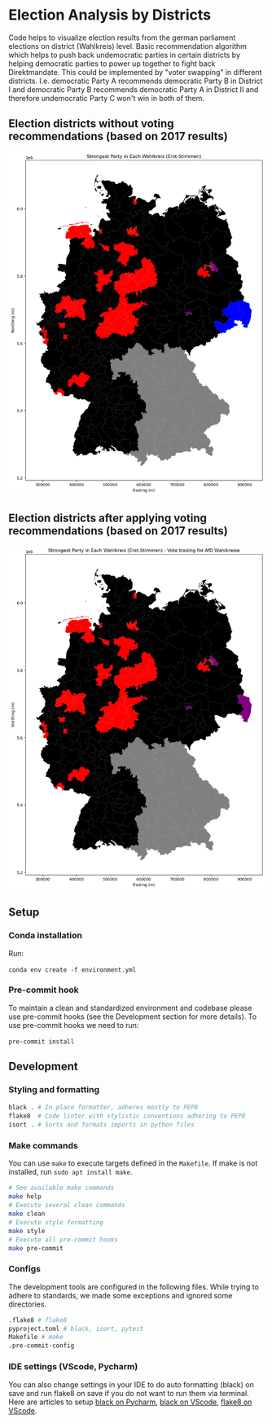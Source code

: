 # Election Analysis by Districts

Code helps to visualize election results from the german parliament elections on district (Wahlkreis) level. 
Basic recommendation algorithm which helps to push back undemocratic parties in certain districts by helping democratic parties to power up together to fight back Direktmandate. This could be implemented by "voter swapping" in different districts. I.e. democratic Party A recommends democratic Party B in District I and democratic Party B recommends democratic Party A in District II and therefore undemocratic Party C won't win in both of them.

## Election districts without voting recommendations (based on 2017 results)
![Election districts without voting recommendations](https://github.com/matthiaskiller/election-analysis/blob/main/map_2.png?raw=true)

## Election districts after applying voting recommendations (based on 2017 results)
![Election districts after applying voting recommendations](https://github.com/matthiaskiller/election-analysis/blob/main/map.png?raw=true)

## Setup 

### Conda installation
Run:

```conda env create -f environment.yml```

### Pre-commit hook 
To maintain a clean and standardized environment and codebase please use pre-commit hooks (see the Development section for more details). To use pre-commit hooks we need to run:

`pre-commit install`

## Development

### Styling and formatting
```sh
black . # In place formatter, adheres mostly to PEP8
flake8  # Code linter with stylistic conventions adhering to PEP8
isort . # Sorts and formats imports in python files
```

### Make commands
You can use `make` to execute targets defined in the `Makefile`. If make is not installed, run `sudo apt install make`.
```sh
# See available make commands
make help
# Execute several clean commands
make clean
# Execute style formatting
make style
# Execute all pre-commit hooks
make pre-commit
```

### Configs
The development tools are configured in the following files. While trying to adhere to standards, we made some exceptions and ignored some directories.
```sh
.flake8 # flake8
pyproject.toml # black, isort, pytest
Makefile # make
.pre-commit-config
```
</details>

### IDE settings (VScode, Pycharm)
You can also change settings in your IDE to do auto formatting (black) on save and run flake8 on save if you do not want to run them via terminal. Here are articles to setup [black on Pycharm](https://akshay-jain.medium.com/pycharm-black-with-formatting-on-auto-save-4797972cf5de), [black on VScode](https://dev.to/adamlombard/how-to-use-the-black-python-code-formatter-in-vscode-3lo0), [flake8 on VScode](https://code.visualstudio.com/docs/python/linting).


